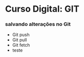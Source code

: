 # Curso Digital: GIT

### salvando alterações no Git
 * Git push
 * Git pull
 * Git fetch
 * teste








